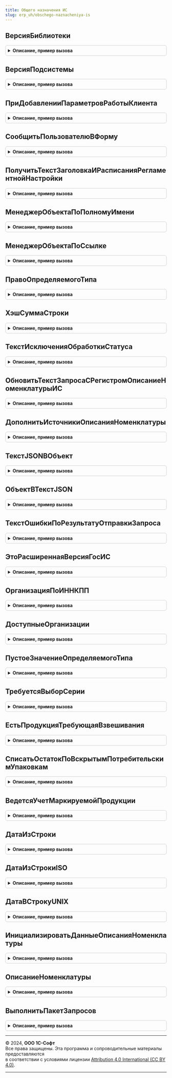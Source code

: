 ```yaml
---
title: Общего назначения ИС
slug: erp_uh/obschego-naznacheniya-is
---
```



## ВерсияБиблиотеки
<details style="margin: 1em 0; padding: 0.5em; border: 1px solid #ccc; border-radius: 6px;">

<summary style="font-weight: bold; cursor: pointer;">Описание, пример вызова</summary>

```bsl

// Версия библиотеки
//
// Возвращаемое значение:
//  Строка - Версия библиотеки
Функция ВерсияБиблиотеки() Экспорт
```

Пример вызова
```bsl
Результат = ОбщегоНазначенияИС.ВерсияБиблиотеки() 
```
</details>

## ВерсияПодсистемы
<details style="margin: 1em 0; padding: 0.5em; border: 1px solid #ccc; border-radius: 6px;">

<summary style="font-weight: bold; cursor: pointer;">Описание, пример вызова</summary>

```bsl

// Версия подсистемы
//
// Параметры:
//  Редакция - Строка - Редакция
//
// Возвращаемое значение:
//  Строка - Версия подсистемы
Функция ВерсияПодсистемы(Редакция = "1") Экспорт
```

Пример вызова
```bsl
Результат = ОбщегоНазначенияИС.ВерсияПодсистемы(Редакция);
```
</details>

## ПриДобавленииПараметровРаботыКлиента
<details style="margin: 1em 0; padding: 0.5em; border: 1px solid #ccc; border-radius: 6px;">

<summary style="font-weight: bold; cursor: pointer;">Описание, пример вызова</summary>

```bsl

// см. ОбщегоНазначенияПереопределяемый.ПриДобавленииПараметровРаботыКлиента
Процедура ПриДобавленииПараметровРаботыКлиента(Параметры) Экспорт
```

Пример вызова
```bsl
ОбщегоНазначенияИС.ПриДобавленииПараметровРаботыКлиента(Параметры) 
```
</details>

## СообщитьПользователюВФорму
<details style="margin: 1em 0; padding: 0.5em; border: 1px solid #ccc; border-radius: 6px;">

<summary style="font-weight: bold; cursor: pointer;">Описание, пример вызова</summary>

```bsl

// Формирует и выводит сообщение, которое может быть связано с элементом
// управления формы.
//
// Параметры:
//  ИдентификаторНазначения    - УникальныйИдентификатор, Неопределено - уникальный идентификатор формы для показа сообщения.
//  ТекстСообщенияПользователю - Строка - текст сообщения.
//  КлючДанных                 - ЛюбаяСсылка - объект или ключ записи информационной базы, к которому это сообщение относится.
//  Поле                       - Строка - наименование реквизита формы.
//  ПутьКДанным                - Строка - путь к данным (путь к реквизиту формы).
//  Отказ                      - Булево - выходной параметр, всегда устанавливается в значение Истина.
//
// Примеры : см ОбщегоНазначения.СообщитьПользователю.
//
//@skip-check method-too-many-params
Процедура СообщитьПользователюВФорму( Экспорт
```

Пример вызова
```bsl
ОбщегоНазначенияИС.СообщитьПользователюВФорму();
```
</details>

## ПолучитьТекстЗаголовкаИРасписанияРегламентнойНастройки
<details style="margin: 1em 0; padding: 0.5em; border: 1px solid #ccc; border-radius: 6px;">

<summary style="font-weight: bold; cursor: pointer;">Описание, пример вызова</summary>

```bsl

// Заполняет представление регламентного задания (реквизиты ЗаданиеАктивно, ТекстРасписания)
//
// Параметры:
//  Задание				 - РегламентноеЗадание, Неопределено - регламентное задание представление которого необходимо получить
//  ТекстРасписания		 - Строка - представление расписания (выходной)
//  РасписаниеАктивно	 - Булево - использование задания (выходной)
//
Процедура ПолучитьТекстЗаголовкаИРасписанияРегламентнойНастройки(Задание, ТекстРасписания, РасписаниеАктивно) Экспорт
```

Пример вызова
```bsl
ОбщегоНазначенияИС.ПолучитьТекстЗаголовкаИРасписанияРегламентнойНастройки(Задание, ТекстРасписания, РасписаниеАктивно) 
```
</details>

## МенеджерОбъектаПоПолномуИмени
<details style="margin: 1em 0; padding: 0.5em; border: 1px solid #ccc; border-radius: 6px;">

<summary style="font-weight: bold; cursor: pointer;">Описание, пример вызова</summary>

```bsl

// Возвращает менеджер (модуль менеджера или общий модуль) по полному имени метаданных
//
// Параметры:
//   ПолноеИмя - Строка - полное имя объекта для получения модуля менеджера.
//
// Возвращаемое значение:
//   СправочникМенеджер, ДокументМенеджер, ОбщийМодуль - менеджер объекта для библиотеки
Функция МенеджерОбъектаПоПолномуИмени(ПолноеИмя) Экспорт
```

Пример вызова
```bsl
Результат = ОбщегоНазначенияИС.МенеджерОбъектаПоПолномуИмени(ПолноеИмя) 
```
</details>

## МенеджерОбъектаПоСсылке
<details style="margin: 1em 0; padding: 0.5em; border: 1px solid #ccc; border-radius: 6px;">

<summary style="font-weight: bold; cursor: pointer;">Описание, пример вызова</summary>

```bsl

// Возвращает менеджер (модуль менеджера или общий модуль) объекта по ссылке на объект.
// Ограничение: не обрабатываются точки маршрутов бизнес-процессов.
// См. также ОбщегоНазначения.МенеджерОбъектаПоПолномуИмени.
//
// Параметры:
//  Ссылка - ЛюбаяСсылка - объект, менеджер которого требуется получить.
//
// Возвращаемое значение:
//  СправочникМенеджер, ДокументМенеджер, ОбработкаМенеджер, РегистрСведенийМенеджер - менеджер объекта.
//
// Пример:
//  МенеджерСправочника = ОбщегоНазначения.МенеджерОбъектаПоСсылке(СсылкаНаОрганизацию);
//
Функция МенеджерОбъектаПоСсылке(Ссылка) Экспорт
```

Пример вызова
```bsl
Результат = ОбщегоНазначенияИС.МенеджерОбъектаПоСсылке(Ссылка) 
```
</details>

## ПравоОпределяемогоТипа
<details style="margin: 1em 0; padding: 0.5em; border: 1px solid #ccc; border-radius: 6px;">

<summary style="font-weight: bold; cursor: pointer;">Описание, пример вызова</summary>

```bsl

// Право определяемого типа.
//
// Параметры:
//  ОпределяемыйТип  - ОбъектМетаданныхОпределяемыйТип - Определяемый тип
//  Право - Строка - Право
//
// Возвращаемое значение:
//  Булево - Право определяемого типа
Функция ПравоОпределяемогоТипа(ОпределяемыйТип, Право) Экспорт
```

Пример вызова
```bsl
Результат = ОбщегоНазначенияИС.ПравоОпределяемогоТипа(ОпределяемыйТип, Право) 
```
</details>

## ХэшСуммаСтроки
<details style="margin: 1em 0; padding: 0.5em; border: 1px solid #ccc; border-radius: 6px;">

<summary style="font-weight: bold; cursor: pointer;">Описание, пример вызова</summary>

```bsl

Функция ХэшСуммаСтроки(СтрокаДляРасчетаХеша) Экспорт
```

Пример вызова
```bsl
Результат = ОбщегоНазначенияИС.ХэшСуммаСтроки(СтрокаДляРасчетаХеша) 
```
</details>

## ТекстИсключенияОбработкиСтатуса
<details style="margin: 1em 0; padding: 0.5em; border: 1px solid #ccc; border-radius: 6px;">

<summary style="font-weight: bold; cursor: pointer;">Описание, пример вызова</summary>

```bsl

// Текст исключения обработки статуса
//
// Параметры:
//  Документ - ДокументСсылка - Документ.
//  Операция - ПеречислениеСсылка - Операция.
//
// Возвращаемое значение:
//  Строка - Текст исключения.
//
Функция ТекстИсключенияОбработкиСтатуса(Документ, Операция) Экспорт
```

Пример вызова
```bsl
Результат = ОбщегоНазначенияИС.ТекстИсключенияОбработкиСтатуса(Документ, Операция) 
```
</details>

## ОбновитьТекстЗапросаСРегистромОписаниеНоменклатурыИС
<details style="margin: 1em 0; padding: 0.5em; border: 1px solid #ccc; border-radius: 6px;">

<summary style="font-weight: bold; cursor: pointer;">Описание, пример вызова</summary>

```bsl

// Работа с регистром "ОписаниеНоменклатурыИС", при незаполненном переопределении библиотечный сценарий
//
// Параметры:
//  ТекстЗапроса           - Строка - текст запроса с регистром "ОписаниеНоменклатурыИС" (исходящий),
//  ПутьКРегистру          - Строка - имя таблицы регистра "ОписаниеНоменклатурыИС" в запросе,
//  ПутьКПолюНоменклатура  - Строка - путь к номенклатуре в запросе
//  ПутьКИсточникуОписания - Строка - путь к источнику описания
Процедура ОбновитьТекстЗапросаСРегистромОписаниеНоменклатурыИС(ТекстЗапроса, ПутьКРегистру, ПутьКПолюНоменклатура, ПутьКИсточникуОписания = "") Экспорт
```

Пример вызова
```bsl
ОбщегоНазначенияИС.ОбновитьТекстЗапросаСРегистромОписаниеНоменклатурыИС(ТекстЗапроса, ПутьКРегистру, ПутьКПолюНоменклатура, ПутьКИсточникуОписания);
```
</details>

## ДополнитьИсточникиОписанияНоменклатуры
<details style="margin: 1em 0; padding: 0.5em; border: 1px solid #ccc; border-radius: 6px;">

<summary style="font-weight: bold; cursor: pointer;">Описание, пример вызова</summary>

```bsl

// Работа с регистром "ОписаниеНоменклатурыИС" при использовании источника описания номенклатуры отличного от ссылки
//   на номенклатуру:
//   * Дополняет входящий массив классами номенклатуры,
//   * Возвращает соответствие добавленных классов и исходной номенклатуры.
//
// Параметры:
//  Номенклатура - Массив Из ОпределяемыйТип.ИсточникОписанияноменклатурыИС - Источник описания номенклатуры.
// Возвращаемое значение:
//  Соответствие из КлючИЗначение - описание добавленных классов номенклатуры:
//   * Ключ - ОпределяемыйТип.ИсточникОписанияноменклатурыИС - Источник описания номенклатуры,
//   * Значение - Массив Из ОпределяемыйТип.номенклатура - номенклатура из входящего массива
Функция ДополнитьИсточникиОписанияНоменклатуры(Номенклатура) Экспорт
```

Пример вызова
```bsl
Результат = ОбщегоНазначенияИС.ДополнитьИсточникиОписанияНоменклатуры(Номенклатура) 
```
</details>

## ТекстJSONВОбъект
<details style="margin: 1em 0; padding: 0.5em; border: 1px solid #ccc; border-radius: 6px;">

<summary style="font-weight: bold; cursor: pointer;">Описание, пример вызова</summary>

```bsl

// Получить из текста JSON структуру.
//
// Параметры:
// 	ТекстJSON                    - Строка - Текст JSON.
// 	ПреобразовыватьВСоответствие - Булево - Признак преобразования в соответствие.
// Возвращаемое значение:
// 	Структура, Неопределено, Произвольный - Результат преобразования JSON.
Функция ТекстJSONВОбъект(ТекстJSON, ПреобразовыватьВСоответствие = Ложь) Экспорт
```

Пример вызова
```bsl
Результат = ОбщегоНазначенияИС.ТекстJSONВОбъект(ТекстJSON, ПреобразовыватьВСоответствие);
```
</details>

## ОбъектВТекстJSON
<details style="margin: 1em 0; padding: 0.5em; border: 1px solid #ccc; border-radius: 6px;">

<summary style="font-weight: bold; cursor: pointer;">Описание, пример вызова</summary>

```bsl

// Формирует из структуры текст JSON
//
// Параметры:
// 	Структура                    - Структура - Произвольная структура данных
//  УдалитьПробелыИПереносыСтрок - Булево    - признак использования отступов, по умолчанию Истина.
// Возвращаемое значение:
// 	Строка - Текст JSON
Функция ОбъектВТекстJSON(Структура, УдалитьПробелыИПереносыСтрок = Ложь) Экспорт
```

Пример вызова
```bsl
Результат = ОбщегоНазначенияИС.ОбъектВТекстJSON(Структура, УдалитьПробелыИПереносыСтрок);
```
</details>

## ТекстОшибкиПоРезультатуОтправкиЗапроса
<details style="margin: 1em 0; padding: 0.5em; border: 1px solid #ccc; border-radius: 6px;">

<summary style="font-weight: bold; cursor: pointer;">Описание, пример вызова</summary>

```bsl

// Сформировать текст ошибки по результату отправки запроса.
//
// Параметры:
//  URLЗапроса - Строка - Заголовок ошибки, например: Параметры авторизации не получены из ИС МОТП.
//  РезультатОтправкиЗапроса - Структура - Результат отправки HTTP-запроса:
//  * ЗапросОтправлен             - Булево - признак того, что сообщение отправлено.
//  * ОтветПолучен                - Булево - признак того, что сообщение получено.
//  * КодСостояния                - Число  - Код состояния HTTP-запроса.
//  * ТекстОшибки                 - Строка - текст ошибки, если таковая возникла.
//  * ТекстВходящегоСообщенияJSON - Строка - текст ответа, на отправленное сообщение.
// Возвращаемое значение:
//  Строка - Текст ошибки.
Функция ТекстОшибкиПоРезультатуОтправкиЗапроса(URLЗапроса, РезультатОтправкиЗапроса) Экспорт
```

Пример вызова
```bsl
Результат = ОбщегоНазначенияИС.ТекстОшибкиПоРезультатуОтправкиЗапроса(URLЗапроса, РезультатОтправкиЗапроса) 
```
</details>

## ЭтоРасширеннаяВерсияГосИС
<details style="margin: 1em 0; padding: 0.5em; border: 1px solid #ccc; border-radius: 6px;">

<summary style="font-weight: bold; cursor: pointer;">Описание, пример вызова</summary>

```bsl

Функция ЭтоРасширеннаяВерсияГосИС(Подсистема = Неопределено) Экспорт
```

Пример вызова
```bsl
Результат = ОбщегоНазначенияИС.ЭтоРасширеннаяВерсияГосИС(Подсистема);
```
</details>

## ОрганизацияПоИННКПП
<details style="margin: 1em 0; padding: 0.5em; border: 1px solid #ccc; border-radius: 6px;">

<summary style="font-weight: bold; cursor: pointer;">Описание, пример вызова</summary>

```bsl

// Выполняет поиск организации предприятия по ИНН и/или КПП.
//
// Параметры:
//   ИНН - Строка - ИНН искомой организации,
//   КПП - Строка - КПП искомой организации.
//
// Возвращаемое значение:
//   ОпределяемыйТип.ОрганизацияКонтрагентГосИС, Неопределено - найденная организация
//
Функция ОрганизацияПоИННКПП(ИНН, КПП) Экспорт
```

Пример вызова
```bsl
Результат = ОбщегоНазначенияИС.ОрганизацияПоИННКПП(ИНН, КПП) 
```
</details>

## ДоступныеОрганизации
<details style="margin: 1em 0; padding: 0.5em; border: 1px solid #ccc; border-radius: 6px;">

<summary style="font-weight: bold; cursor: pointer;">Описание, пример вызова</summary>

```bsl

// Получает список доступных для использования организаций.
//
//Возвращаемое значение:
//   СписокЗначений Из ОпределяемыйТип.Организация - ссылки на организации:
//    * Значение      - ОпределяемыйТип.Организация - ссылка на организацию.
//    * Представление - Строка - наименование организации.
Функция ДоступныеОрганизации() Экспорт
```

Пример вызова
```bsl
Результат = ОбщегоНазначенияИС.ДоступныеОрганизации() 
```
</details>

## ПустоеЗначениеОпределяемогоТипа
<details style="margin: 1em 0; padding: 0.5em; border: 1px solid #ccc; border-radius: 6px;">

<summary style="font-weight: bold; cursor: pointer;">Описание, пример вызова</summary>

```bsl

// Возвращает значение по умолчанию переданного определяемого типа.
//
// Параметры:
//  ОпределяемыйТипИлиИмяТипа - Строка, ОбъектМетаданныхОпределяемыйТип - Определяемый тип или имя типа
//
// Возвращаемое значение:
//  Произвольный, Неопределено - Пустое значение определяемого типа
Функция ПустоеЗначениеОпределяемогоТипа(ОпределяемыйТипИлиИмяТипа) Экспорт
```

Пример вызова
```bsl
Результат = ОбщегоНазначенияИС.ПустоеЗначениеОпределяемогоТипа(ОпределяемыйТипИлиИмяТипа) 
```
</details>

## ТребуетсяВыборСерии
<details style="margin: 1em 0; padding: 0.5em; border: 1px solid #ccc; border-radius: 6px;">

<summary style="font-weight: bold; cursor: pointer;">Описание, пример вызова</summary>

```bsl

// Определяет необходимость указания серии для маркируемой продукции.
//
// Параметры:
//  Товар - Структура - данные строки номенклатуры. Содержит обязательные поля:
//   * Номенклатура   - ОпределяемыйТип.Номенклатура               - номенклатура,
//   * Характеристика - ОпределяемыйТип.ХарактеристикаНоменклатуры - характеристика.
//  ПараметрыСканирования - (См. ШтрихкодированиеОбщегоНазначенияИСКлиент.ПараметрыСканирования).
// Возвращаемое значение:
//  Булево - Истина, если требуется указать серию.
Функция ТребуетсяВыборСерии(Товар, ПараметрыСканирования) Экспорт
```

Пример вызова
```bsl
Результат = ОбщегоНазначенияИС.ТребуетсяВыборСерии(Товар, ПараметрыСканирования) 
```
</details>

## ЕстьПродукцияТребующаяВзвешивания
<details style="margin: 1em 0; padding: 0.5em; border: 1px solid #ccc; border-radius: 6px;">

<summary style="font-weight: bold; cursor: pointer;">Описание, пример вызова</summary>

```bsl

Функция ЕстьПродукцияТребующаяВзвешивания() Экспорт
```

Пример вызова
```bsl
Результат = ОбщегоНазначенияИС.ЕстьПродукцияТребующаяВзвешивания() 
```
</details>

## СписатьОстатокПоВскрытымПотребительскимУпаковкам
<details style="margin: 1em 0; padding: 0.5em; border: 1px solid #ccc; border-radius: 6px;">

<summary style="font-weight: bold; cursor: pointer;">Описание, пример вызова</summary>

```bsl

// Списывает из остатка вскрытых потребительских упаковок количество частично проданного товара.
//
// Параметры:
//  ИсточникДанных - ДанныеФормыСтруктура, ДокументОбъект, Структура - объект формы, объект документа или произвольная структура,
//                   в которой находятся данные штрихкодов упаковок. Источник должен иметь поля и коллекции с именами,
//                   указанными в параметрах сканирования: ИмяТабличнойЧастиШтрихкодыУпаковок,
//                   ИмяКолонкиШтрихкодУпаковки, ИмяКолонкиЧастичноеВыбытиеКоличество
//  ПараметрыСканирования - см. ШтрихкодированиеОбщегоНазначенияИС.ПараметрыСканирования
Процедура СписатьОстатокПоВскрытымПотребительскимУпаковкам(ИсточникДанных, ПараметрыСканирования) Экспорт
```

Пример вызова
```bsl
ОбщегоНазначенияИС.СписатьОстатокПоВскрытымПотребительскимУпаковкам(ИсточникДанных, ПараметрыСканирования) 
```
</details>

## ВедетсяУчетМаркируемойПродукции
<details style="margin: 1em 0; padding: 0.5em; border: 1px solid #ccc; border-radius: 6px;">

<summary style="font-weight: bold; cursor: pointer;">Описание, пример вызова</summary>

```bsl

// Определяет включено ли ведение учета продукции, подлежащей маркированию.
//
// Параметры:
// 	РасширеннаяВерсияГосИС - Булево
// Возвращаемое значение:
//  Булево - Истина, если учет ведется.
Функция ВедетсяУчетМаркируемойПродукции(РасширеннаяВерсияГосИС) Экспорт
```

Пример вызова
```bsl
Результат = ОбщегоНазначенияИС.ВедетсяУчетМаркируемойПродукции(РасширеннаяВерсияГосИС) 
```
</details>

## ДатаИзСтроки
<details style="margin: 1em 0; padding: 0.5em; border: 1px solid #ccc; border-radius: 6px;">

<summary style="font-weight: bold; cursor: pointer;">Описание, пример вызова</summary>

```bsl

Функция ДатаИзСтроки(Значение, Делитель = 1000, ПриводитьКМестномуВремени = Истина) Экспорт
```

Пример вызова
```bsl
Результат = ОбщегоНазначенияИС.ДатаИзСтроки(Значение, Делитель, ПриводитьКМестномуВремени);
```
</details>

## ДатаИзСтрокиISO
<details style="margin: 1em 0; padding: 0.5em; border: 1px solid #ccc; border-radius: 6px;">

<summary style="font-weight: bold; cursor: pointer;">Описание, пример вызова</summary>

```bsl

Функция ДатаИзСтрокиISO(Значение) Экспорт
```

Пример вызова
```bsl
Результат = ОбщегоНазначенияИС.ДатаИзСтрокиISO(Значение) 
```
</details>

## ДатаВСтрокуUNIX
<details style="margin: 1em 0; padding: 0.5em; border: 1px solid #ccc; border-radius: 6px;">

<summary style="font-weight: bold; cursor: pointer;">Описание, пример вызова</summary>

```bsl

Функция ДатаВСтрокуUNIX(Дата, Делитель = 1000) Экспорт
```

Пример вызова
```bsl
Результат = ОбщегоНазначенияИС.ДатаВСтрокуUNIX(Дата, Делитель);
```
</details>

## ИнициализироватьДанныеОписанияНоменклатуры
<details style="margin: 1em 0; padding: 0.5em; border: 1px solid #ccc; border-radius: 6px;">

<summary style="font-weight: bold; cursor: pointer;">Описание, пример вызова</summary>

```bsl

// Возвращает новые параметры описания номенклатуры.
//
// Возвращаемое значение:
//  Структура - Инициализировать данные описания:
// * Номенклатура                        - Неопределено, ОпределяемыйТип.Номенклатура                  - Номенклатура.
// * ЕмкостьПотребительскойУпаковки      - Число                                                       - Емкость потребительской упаковки для часчтиного выбытия.
// * КоличествоВПотребительскойУпаковке  - Число                                                       - Количество учетных единиц товара в потребительской упаковке.
// * ВариантЧастичногоВыбытия            - ПеречислениеСсылка.ВариантыУчетаЧастичногоВыбытияИС         - Вариант частичного выбытия.
// * ВариантИспользованияЕдиницыХранения - ПеречислениеСсылка.ВариантыИспользованияЕдиницыХраненияИС - Вариант использования единицы измерения.
// * ПотребительскаяУпаковка             - Неопределено, ОпределяемыйТип.Упаковка                      - потребительская упаковка
// * УпаковкаЧастичногоВыбытия           - Неопределено, ОпределяемыйТип.Упаковка                      - упаковка частичного выбытия
Функция ИнициализироватьДанныеОписанияНоменклатуры() Экспорт
```

Пример вызова
```bsl
Результат = ОбщегоНазначенияИС.ИнициализироватьДанныеОписанияНоменклатуры() 
```
</details>

## ОписаниеНоменклатуры
<details style="margin: 1em 0; padding: 0.5em; border: 1px solid #ccc; border-radius: 6px;">

<summary style="font-weight: bold; cursor: pointer;">Описание, пример вызова</summary>

```bsl

// Возвращает описание входящей номенклатуры. Разворачивает описание из подходящего класса номенклатуры при необходимости.
//
// Параметры:
//   Номенклатура - ОпределяемыйТип.ИсточникОписанияНоменклатурыИС, Массив Из ОпределяемыйТип.ИсточникОписанияНоменклатурыИС -
//     номенклатура (класс номенклатуры) для которой требуется получить описание ИС
//
// Возвращаемое значение:
//   Соответствие из КлючИЗначение - номенклатура с описанием:
//    * Ключ -ОпределяемыйТип.ИсточникОписанияНоменклатурыИС - номенклатура,
//    * Значение - см. ИнициализироватьДанныеОписанияНоменклатуры.
Функция ОписаниеНоменклатуры(Знач Номенклатура) Экспорт
```

Пример вызова
```bsl
Результат = ОбщегоНазначенияИС.ОписаниеНоменклатуры(Номенклатура) 
```
</details>

## ВыполнитьПакетЗапросов
<details style="margin: 1em 0; padding: 0.5em; border: 1px solid #ccc; border-radius: 6px;">

<summary style="font-weight: bold; cursor: pointer;">Описание, пример вызова</summary>

```bsl

// Формирует пакет запросов и возвращает результат каждого запроса
//
// Параметры:
//  Запрос				 - Запрос	 - запрос, параметры которого предварительно установлены.
//  ТекстыЗапроса		 - СписокЗначений	 - в списке перечислены тексты запросов и их имена.
//  ВыгрузитьРезультат	 - Булево			 - Истина, если результат запроса нужно выгрузить в таблицы значений.
//
// Возвращаемое значение:
//  Структура - структура в которую помещены полученные таблицы
//
Функция ВыполнитьПакетЗапросов(Запрос, ТекстыЗапроса, ВыгрузитьРезультат = Ложь) Экспорт
```

Пример вызова
```bsl
Результат = ОбщегоНазначенияИС.ВыполнитьПакетЗапросов(Запрос, ТекстыЗапроса, ВыгрузитьРезультат);
```
</details>

---

© 2024, **ООО 1С-Софт**  
Все права защищены. Эта программа и сопроводительные материалы предоставляются  
в соответствии с условиями лицензии [Attribution 4.0 International (CC BY 4.0)](https://creativecommons.org/licenses/by/4.0/legalcode).

---
